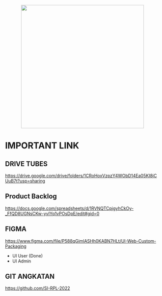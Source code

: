 <p align="center"><img src="![image](https://user-images.githubusercontent.com/63024032/162933949-780bbdda-d28f-48af-aceb-f1ca3b5cb408.png)" width="400"></p>


# IMPORTANT LINK
## DRIVE TUBES
https://drive.google.com/drive/folders/1CRoHoxVzpzY4WObD14Ea05KI8jCUuB7t?usp=sharing

## Product Backlog
https://docs.google.com/spreadsheets/d/1RVNQTCpjgyhCkOy-_FfQD8UGNsCKw-yvIYq1vPOsDpE/edit#gid=0

## FIGMA
https://www.figma.com/file/P588qGimlASHh0KABN7HLt/UI-Web-Custom-Packaging

- UI User (Done)
- UI Admin

## GIT ANGKATAN
https://github.com/SI-RPL-2022

